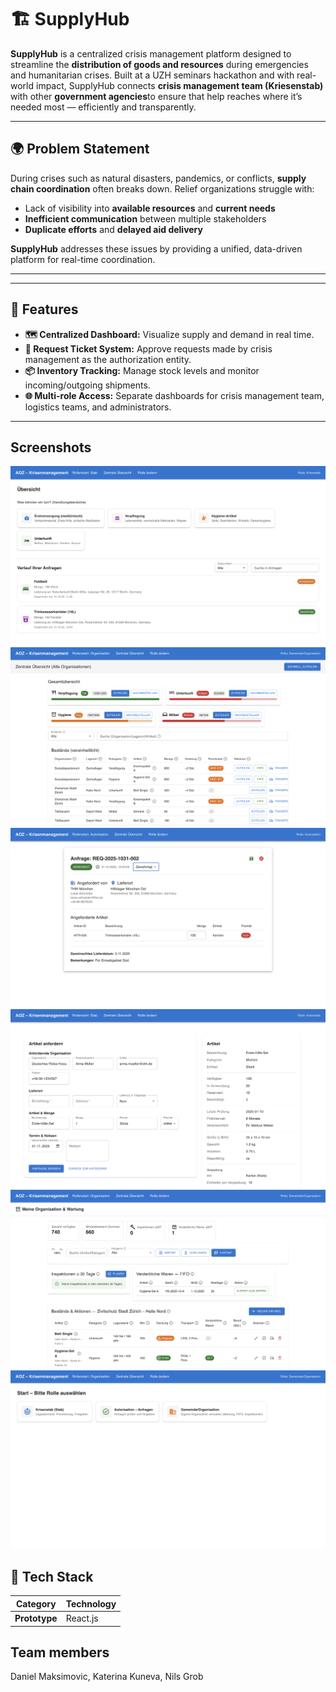# 🏗️ SupplyHub

**SupplyHub** is a centralized crisis management platform designed to streamline the **distribution of goods and resources** during emergencies and humanitarian crises.
Built at a UZH seminars hackathon and with real-world impact, SupplyHub connects **crisis management team (Kriesenstab)** with other **government agencies**to ensure that help reaches where it’s needed most — efficiently and transparently.

---

## 🌍 Problem Statement

During crises such as natural disasters, pandemics, or conflicts, **supply chain coordination** often breaks down.
Relief organizations struggle with:

- Lack of visibility into **available resources** and **current needs**
- **Inefficient communication** between multiple stakeholders
- **Duplicate efforts** and **delayed aid delivery**

**SupplyHub** addresses these issues by providing a unified, data-driven platform for real-time coordination.

---

---

## 🚀 Features

- **🗺️ Centralized Dashboard:** Visualize supply and demand in real time.
- **🤝 Request Ticket System:** Approve requests made by crisis management as the authorization entity.
- **📦 Inventory Tracking:** Manage stock levels and monitor incoming/outgoing shipments.
- **🌐 Multi-role Access:** Separate dashboards for crisis management team, logistics teams, and administrators.

---

## Screenshots

![dashboard](doc/dashboard_crisis_management.png)
![inventory overview](doc/central_overview.png)
![request detail](doc/request-detail.png)
![request form](doc/request-form.png)
![local overview](doc/local_overview.png)
![roles](doc/roles_overview.png)

## 🧠 Tech Stack

| Category      | Technology |
| ------------- | ---------- |
| **Prototype** | React.js   |

## Team members

Daniel Maksimovic, Katerina Kuneva, Nils Grob

